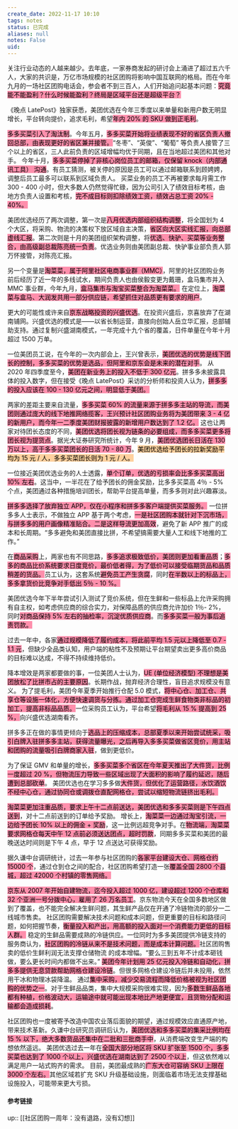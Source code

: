 ```yaml
---
create_date: 2022-11-17 10:10
tags: notes
status: 已完成
aliases: null
notes: False
uid: 
---
```


关注行业动态的人越来越少。去年底，一家券商发起的研讨会上涌进了超过五六千人，大家的共识是，万亿市场规模的社区团购将影响中国互联网的格局。而在今年九月的一场社区团购电话会，参会者不到三百人，人们开始追问起基本问题：<mark style="background: #FF5582A6;">究竟能不能盈利？什么时候能盈利？终局是区域平台还是超级平台？</mark>

《晚点 LatePost》独家获悉，美团优选在今年三季度以来单量和新用户数无明显增长，平台转向提价，追求毛利，希望<mark style="background: #FF5582A6;">年内 20% 的 SKU 做到正毛利</mark>。

<mark style="background: #FF5582A6;">多多买菜引入了淘汰制</mark>。今年五月，<mark style="background: #FF5582A6;">多多买菜开始将业绩表现不好的省区负责人撤回总部，由表现更好的省区兼并接管。</mark>“冬枣”、“英俊”、“葡萄” 等负责人接管了三个以上的省区，三人此前负责的区域增幅均优于同期，且在当地超过美团和其他对手。
今年十月，<mark style="background: #FF5582A6;">多多买菜停掉了非核心岗位员工的邮箱，仅保留 knock（内部通讯工具） 沟通</mark>。有员工猜测，被关停的原因是员工可以通过邮箱联系到顾娉娉，调整后员工最多可以联系到区域负责人。
买菜业务的员工不再被要求每月需工作 300 - 400 小时，但大多数人仍然觉得忙碌，因为公司引入了绩效目标考核，由地方负责人设置和考核，<mark style="background: #FF5582A6;">完不成目标则扣除绩效工资，绩效占总工资 20% - 40%。</mark>

美团优选经历了两次调整，第一次是<mark style="background: #FF5582A6;">八月优选内部组织结构调整</mark>，将全国划为 4 个大区，将采购、物流的决策权下放区域自主决策，<mark style="background: #FF5582A6;">省区向大区实线汇报，向总部虚线汇报</mark>。第二次则是十月的美团组织架构调整，将<mark style="background: #FF5582A6;">优选、快驴、买菜等业务整合，由高级副总裁陈亮统一负责</mark>。优选业务则由美团副总裁、快驴事业部负责人郭万怀接管，对陈亮汇报。

另一个变量是<mark style="background: #FF5582A6;">淘菜菜，属于阿里社区电商事业群（MMC）</mark>，阿里的社区团购业务前后经历了近一年的多线试水，期间负责人也由侯毅变更为戴珊，盒马集市并入 MMC 事业群，今年九月，<mark style="background: #FF5582A6;">盒马集市与淘宝买菜整合为淘菜菜。</mark>
在定位上，<mark style="background: #FF5582A6;">淘菜菜与盒马、大润发共用一部分供应链，希望抓住对品质更有要求的用户</mark>。

更大的可能性或许来自<mark style="background: #FF5582A6;">京东战略投资的兴盛优选</mark>。在投资兴盛后，京喜放弃了在湖南铺网。兴盛优选的模式是——以省长制运营，直接向创始人岳立华汇报，总部辅助支持。通过复制兴盛湖南模式，一年完成十九个省的覆盖，日件单量在今年十月超过 1500 万单。

一位美团员工说，在今年的一次内部会上，王兴曾表示，<mark style="background: #FF5582A6;">美团优选的优势是线下团长的控制，多多买菜的优势是选品，但阿里和京东会是未来的潜在对手</mark>。
从 2020 年四季度至今，<mark style="background: #FF5582A6;">美团在新业务上的投入不低于 300 亿元</mark>。拼多多未披露具体的投入数字，但在接受《晚点 LatePost》采访的分析师和投资人认为，<mark style="background: #FF5582A6;">拼多多的投入应该在 100 - 130 亿元之间，明显低于美团。</mark>

两家的差距主要来自流量，<mark style="background: #FF5582A6;">多多买菜 60% 的流量来源于拼多多主站的导流，而美团则通过庞大的线下地推网络揽客，王兴预计社区团购业务将为美团带来 3 - 4 亿的新用户，而今年一二季度美团财报披露的新增用户数达到了 1.2 亿。</mark>
这也让两家对待团长态度的不同，<mark style="background: #FF5582A6;">美团优选将团长视为链条的必要组成，而多多买菜更多将团长视为提货点</mark>。据光大证券研究所统计，今年 9 月，<mark style="background: #FF5582A6;">美团优选团长日活在 130 万以上，高于多多买菜团长的日活 70 - 80 万</mark>。<mark style="background: #FFB86CA6;">美团优选给予团长的拉新奖励平均为 15 元 / 人，多多买菜团长则为 1 元 / 人。</mark>

一位接近美团优选业务的人士透露，<mark style="background: #FF5582A6;">单个订单，优选的亏损率会比多多买菜高出 10% 左右</mark>。这当中，一半花在了给予团长的佣金奖励，比多多买菜高 4％ - 5% 个点，美团通过各种措施培训团长，帮助平台提高单量，而多多则对此兴趣寡淡。

<mark style="background: #FF5582A6;">拼多多选择了放弃独立 APP，仅在小程序和拼多多客户端提供买菜服务。</mark>
一位拼多多人士表示，不做独立 APP 基于两个考虑，<mark style="background: #FF5582A6;">一是社区团购本就针对下沉市场，与拼多多的用户画像精准贴合。二是这样导流更加高效</mark>，避免了新 APP 推广的成本和长周期。“多多避免和美团直接比拼，不希望搞需要大量人工和线下地推的工作。”

在<mark style="background: #FF5582A6;">商品采购</mark>上，两家也有不同思路，<mark style="background: #FF5582A6;">多多追求极致低价，美团则更加看重品质</mark>；<mark style="background: #FF5582A6;">多多的商品比价系统要求日度竞价，最价低者得，为了低价可以接受临期货品和品质稍差的货品。</mark>员工认为，这套系统<mark style="background: #FF5582A6;">避免员工产生贪腐</mark>，同时<mark style="background: #FF5582A6;">在半数以上的标品上，多多拿货价比竞争对手低出 5％ - 10 %。</mark>

美团优选今年下半年尝试引入测试了竞价系统，但在生鲜和一些标品上允许采购拥有自主权，如考虑供应商的综合实力，对保障品质的供应商允许加价 1％- 2%，同时<mark style="background: #FF5582A6;">对商品保持 5% 左右的抽检率，沉淀优质供应商</mark>。而<mark style="background: #FF5582A6;">多多买菜一般为事后追责罚款。</mark>

过去一年中，各家<mark style="background: #FF5582A6;">通过规模降低了履约成本，将此前平均 1.5 元以上降低至 0.7 - 1.1 元</mark>，但缺少全品类认知，用户端的粘性不及预期让平台期望卖出更多高价商品的目标难以达成，不得不持续维持低价。

降本增效是两家都要做的事，一位美团人士认为，<mark style="background: #FF5582A6;">UE (单位经济模型) 不理想是美团放松了比拼市占的主要原因</mark>。长期作战，抛弃经济合理性，盲目追求规模没有意义。
为了提毛利，美团今年夏季开始推行仓配 5.0 模式，<mark style="background: #FF5582A6;">将中心仓、加工仓、共享仓等设施一体化，方便快速调货与分拣。通过加工仓完成生鲜食物类非标品的初加工，提高非标品品质。</mark>一位采购员工认为，平台希望<mark style="background: #FF5582A6;">将毛利从 15 % 提高到 25 %，</mark>向兴盛优选湖南看齐。

拼多多正在做的事情更倾向于<mark style="background: #FF5582A6;">选品上的压缩成本，总部夏季以来开始尝试统采，吸引白牌入驻拼多多主站，获得流量曝光，之后再导入多多买菜做省区竞价，用主站和团购的流量吸引白牌商家入驻</mark>，做到更低价。

为了保证 GMV 和单量的增长，<mark style="background: #FF5582A6;">多多买菜多个省区在今年夏天推出了大件货，比例一度超过 20 %，但物流压力导致一些区域出现了大面积的影响了履约延迟，随后遭到总部砍单</mark>。
美团优选也在学习多多做<mark style="background: #FF5582A6;">大件货，但优化了运营路径，水饮酒饮不经中心仓，通过协同仓或调拨仓直配网格仓，尝试以缩短物流链挤出毛利。</mark>

<mark style="background: #FF5582A6;">淘菜菜更加注重品质，要求上午十二点前送达，美团优选和多多买菜则是下午四点送到</mark>，对十二点前送到的订单给予奖励。
增长上，<mark style="background: #FF5582A6;">淘菜菜一边通过淘宝引流，一边给予团长 10% 以上的佣金 + 奖励</mark>，这一比例远超竞争对手。在<mark style="background: #FF5582A6;">物流端，淘菜菜要求网格仓每天中午 12 点前必须送达团点，超时罚款</mark>，同期多多买菜和美团的最晚送达时间则是下午 4 点，早于 12 点送达可获得奖励。

据久谦中台调研统计，过去一年参与社区团购的<mark style="background: #FF5582A6;">各家平台建设大仓、网格仓约 15000 个</mark>，通过仓到仓之间的配合，社区团购希望打造一张<mark style="background: #FF5582A6;">覆盖全国 2800 个县城，超过 42000 个村镇的零售网络。</mark>

<mark style="background: #FF5582A6;">京东从 2007 年开始自建物流，迄今投入超过 1000 亿，建设超过 1200 个仓库和 32 个亚洲一号分拨中心，雇用了 26 万名员工</mark>。京东物流今天在全国多数地区做到了覆盖，也不能完全解决生鲜问题，其生鲜产品仅在开通了冷链物流的部分一二线城市售卖。
社区团购需要解决技术问题和成本问题，但更重要的目标和路径问题，如何把握节奏，<mark style="background: #FF5582A6;">衡量投入和产出，用高额的投入面对一个消费能力更低的目标人群。</mark>
稳定的生鲜品需要成熟的冷链供应。一位同时为多多美团提供冷链支持的服务商认为，<mark style="background: #FF5582A6;">社区团购的冷链从来不是技术问题，而是成本计算问题。</mark>社区团购售卖的低价生鲜利润无法支撑仓储物流 的成本增幅。“要么三到五年不计成本砸钱做，要么更长时间内都做不出来。”
<mark style="background: #FF5582A6;">美团今年计划用 25 亿元投入冷链和自动化，拼多多提供无息贷款帮助网格仓建设冷链</mark>。但很多网格仓建设冷链后并未投用，依然用干冰和物理冰袋降温。
通过<mark style="background: #FF5582A6;">集中采购，减少交易流程而降低价格被视为社区团购的优势之一</mark>。对于生鲜品品类，集中大规模采购很难实现，因为<mark style="background: #FF5582A6;">多数生鲜品各地都有种植，价格波动大，运输途中就可能出现本地比产地更便宜，且货物分配和运输都会造成损耗</mark>。

社区团购也一度被寄予改造中国农业落后面貌的期望，通过规模效应直通原产地，带来技术革新。久谦中台研究员调研后认为，<mark style="background: #FF5582A6;">美团优选和多多买菜的集采比例均在 15 % 以下，绝大多数货品还集中在二批和三批商手中</mark>，从消费端改变生产端的构想依然遥远。
美团优选过去一年在<mark style="background: #FF5582A6;">全国大部分地区将 SKU 扩张至 1500 个，多多买菜也达到了 1000 个以上，兴盛优选在湖南达到了 2500 个以上</mark>，但这依然难以满足用户一站式购齐的需求。
目前，美团最成熟的<mark style="background: #FF5582A6;">广东大仓可容纳 SKU 上限在 3000 个左右。</mark>其他区域若扩充 SKU 升级基础设施，则面临着市场无法支撑基础设施投入，可能带来更大亏损。

#### 参考链接

up:: [[社区团购一周年：没有退路，没有幻想]]